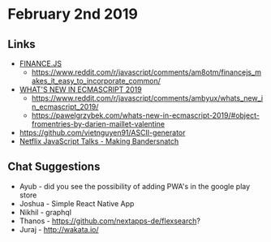 # February 2nd 2019

## Links

* [FINANCE.JS](http://financejs.org/)
  * https://www.reddit.com/r/javascript/comments/am8otm/financejs_makes_it_easy_to_incorporate_common/
* [WHAT'S NEW IN ECMASCRIPT 2019](https://pawelgrzybek.com/whats-new-in-ecmascript-2019/)
  * https://www.reddit.com/r/javascript/comments/ambyux/whats_new_in_ecmascript_2019/
  * https://pawelgrzybek.com/whats-new-in-ecmascript-2019/#object-fromentries-by-darien-maillet-valentine
* https://github.com/vietnguyen91/ASCII-generator
* [Netflix JavaScript Talks - Making Bandersnatch](https://www.youtube.com/watch?v=WLqc0EX8Bmg&feature=youtu.be)

## Chat Suggestions
* Ayub - did you see the possibility of adding PWA's in the google play store
* Joshua - Simple React Native App
* Nikhil - graphql
* Thanos - https://github.com/nextapps-de/flexsearch?
* Juraj - http://wakata.io/
